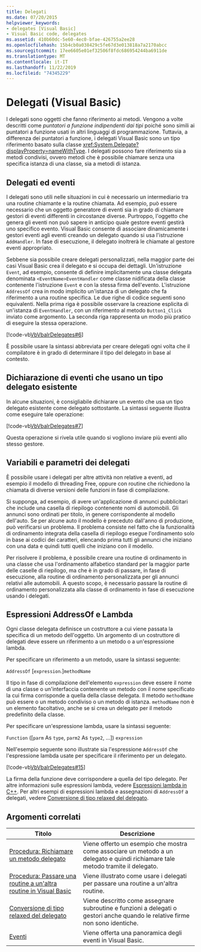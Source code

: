 ```yaml
---
title: Delegati
ms.date: 07/20/2015
helpviewer_keywords:
- delegates [Visual Basic]
- Visual Basic code, delegates
ms.assetid: 410b60dc-5e60-4ec0-bfae-426755a2ee28
ms.openlocfilehash: 15b4cb0a038429c5fe67d3e013818a7a2170abcc
ms.sourcegitcommit: 17ee6605e01ef32506f8fdc686954244ba6911de
ms.translationtype: MT
ms.contentlocale: it-IT
ms.lasthandoff: 11/22/2019
ms.locfileid: "74345229"
---
```

# <a name="delegates-visual-basic"></a>Delegati (Visual Basic)

I delegati sono oggetti che fanno riferimento ai metodi. Vengono a volte descritti come *puntatori a funzione indipendenti dai tipi* poiché sono simili ai puntatori a funzione usati in altri linguaggi di programmazione. Tuttavia, a differenza dei puntatori a funzione, i delegati Visual Basic sono un tipo riferimento basato sulla classe <xref:System.Delegate?displayProperty=nameWithType>. I delegati possono fare riferimento sia a metodi condivisi, ovvero metodi che è possibile chiamare senza una specifica istanza di una classe, sia a metodi di istanza.

## <a name="delegates-and-events"></a>Delegati ed eventi

I delegati sono utili nelle situazioni in cui è necessario un intermediario tra una routine chiamante e la routine chiamata. Ad esempio, può essere necessario che un oggetto generatore di eventi sia in grado di chiamare gestori di eventi differenti in circostanze diverse. Purtroppo, l'oggetto che genera gli eventi non può sapere in anticipo quale gestore eventi gestirà uno specifico evento. Visual Basic consente di associare dinamicamente i gestori eventi agli eventi creando un delegato quando si usa l'istruzione `AddHandler`. In fase di esecuzione, il delegato inoltrerà le chiamate al gestore eventi appropriato.

Sebbene sia possibile creare delegati personalizzati, nella maggior parte dei casi Visual Basic crea il delegato e si occupa dei dettagli. Un'istruzione `Event`, ad esempio, consente di definire implicitamente una classe delegata denominata `<EventName>EventHandler` come classe nidificata della classe contenente l'istruzione `Event` e con la stessa firma dell'evento. L'istruzione `AddressOf` crea in modo implicito un'istanza di un delegato che fa riferimento a una routine specifica. Le due righe di codice seguenti sono equivalenti. Nella prima riga è possibile osservare la creazione esplicita di un'istanza di `EventHandler`, con un riferimento al metodo `Button1_Click` inviato come argomento. La seconda riga rappresenta un modo più pratico di eseguire la stessa operazione.

[!code-vb[VbVbalrDelegates#6](~/samples/snippets/visualbasic/VS_Snippets_VBCSharp/VbVbalrDelegates/VB/Class1.vb#6)]

È possibile usare la sintassi abbreviata per creare delegati ogni volta che il compilatore è in grado di determinare il tipo del delegato in base al contesto.

## <a name="declaring-events-that-use-an-existing-delegate-type"></a>Dichiarazione di eventi che usano un tipo delegato esistente

In alcune situazioni, è consigliabile dichiarare un evento che usa un tipo delegato esistente come delegato sottostante. La sintassi seguente illustra come eseguire tale operazione:

[!code-vb[VbVbalrDelegates#7](~/samples/snippets/visualbasic/VS_Snippets_VBCSharp/VbVbalrDelegates/VB/Class1.vb#7)]

Questa operazione si rivela utile quando si vogliono inviare più eventi allo stesso gestore.

## <a name="delegate-variables-and-parameters"></a>Variabili e parametri dei delegati

È possibile usare i delegati per altre attività non relative a eventi, ad esempio il modello di threading Free, oppure con routine che richiedono la chiamata di diverse versioni delle funzioni in fase di compilazione.

Si supponga, ad esempio, di avere un'applicazione di annunci pubblicitari che include una casella di riepilogo contenente nomi di automobili. Gli annunci sono ordinati per titolo, in genere corrispondente al modello dell'auto. Se per alcune auto il modello è preceduto dall'anno di produzione, può verificarsi un problema. Il problema consiste nel fatto che la funzionalità di ordinamento integrata della casella di riepilogo esegue l'ordinamento solo in base ai codici dei caratteri, elencando prima tutti gli annunci che iniziano con una data e quindi tutti quelli che iniziano con il modello.

Per risolvere il problema, è possibile creare una routine di ordinamento in una classe che usa l'ordinamento alfabetico standard per la maggior parte delle caselle di riepilogo, ma che è in grado di passare, in fase di esecuzione, alla routine di ordinamento personalizzata per gli annunci relativi alle automobili. A questo scopo, è necessario passare la routine di ordinamento personalizzata alla classe di ordinamento in fase di esecuzione usando i delegati.

## <a name="addressof-and-lambda-expressions"></a>Espressioni AddressOf e Lambda

Ogni classe delegata definisce un costruttore a cui viene passata la specifica di un metodo dell'oggetto. Un argomento di un costruttore di delegati deve essere un riferimento a un metodo o a un'espressione lambda.

Per specificare un riferimento a un metodo, usare la sintassi seguente:

`AddressOf` [`expression`.]`methodName`

Il tipo in fase di compilazione dell'elemento `expression` deve essere il nome di una classe o un'interfaccia contenente un metodo con il nome specificato la cui firma corrisponde a quella della classe delegata. Il metodo `methodName` può essere o un metodo condiviso o un metodo di istanza. `methodName` non è un elemento facoltativo, anche se si crea un delegato per il metodo predefinito della classe.

Per specificare un'espressione lambda, usare la sintassi seguente:

`Function` ([`parm` As `type`, `parm2` As `type2`, ...]) `expression`

Nell'esempio seguente sono illustrate sia l'espressione `AddressOf` che l'espressione lambda usate per specificare il riferimento per un delegato.

[!code-vb[VbVbalrDelegates#15](~/samples/snippets/visualbasic/VS_Snippets_VBCSharp/VbVbalrDelegates/VB/Class2.vb#15)]

La firma della funzione deve corrispondere a quella del tipo delegato. Per altre informazioni sulle espressioni lambda, vedere [Espressioni lambda in C++](../../../../visual-basic/programming-guide/language-features/procedures/lambda-expressions.md). Per altri esempi di espressioni lambda e assegnazioni di `AddressOf` a delegati, vedere [Conversione di tipo relaxed del delegato](../../../../visual-basic/programming-guide/language-features/delegates/relaxed-delegate-conversion.md).

## <a name="related-topics"></a>Argomenti correlati

|Titolo|Descrizione|
|-----------|-----------------|
|[Procedura: Richiamare un metodo delegato](../../../../visual-basic/programming-guide/language-features/delegates/how-to-invoke-a-delegate-method.md)|Viene offerto un esempio che mostra come associare un metodo a un delegato e quindi richiamare tale metodo tramite il delegato.|
|[Procedura: Passare una routine a un'altra routine in Visual Basic](../../../../visual-basic/programming-guide/language-features/delegates/how-to-pass-procedures-to-another-procedure.md)|Viene illustrato come usare i delegati per passare una routine a un'altra routine.|
|[Conversione di tipo relaxed del delegato](../../../../visual-basic/programming-guide/language-features/delegates/relaxed-delegate-conversion.md)|Viene descritto come assegnare subroutine e funzioni a delegati o gestori anche quando le relative firme non sono identiche.|
|[Eventi](../../../../visual-basic/programming-guide/language-features/events/index.md)|Viene offerta una panoramica degli eventi in Visual Basic.|
